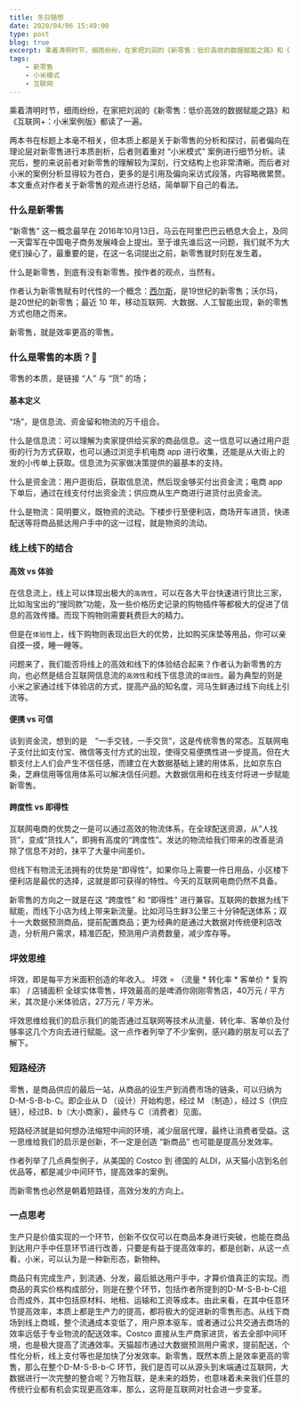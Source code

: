 ```yaml
---
title: 冬日随想
date: 2020/04/06 15:49:00
type: post
blog: true
excerpt: 乘着清明时节，细雨纷纷，在家把刘润的《新零售：低价高效的数据赋能之路》和《互联网+：小米案例版》都读了一遍。
tags:
    - 新零售
    - 小米模式
    - 互联网
---
```


乘着清明时节，细雨纷纷，在家把刘润的《新零售：低价高效的数据赋能之路》和《互联网+：小米案例版》都读了一遍。

两本书在标题上本毫不相关，但本质上都是关于新零售的分析和探讨，前者偏向在理论层对新零售进行本质剖析，后者则着重对 “小米模式” 案例进行细节分析。读完后，整的来说前者对新零售的理解较为深刻，行文结构上也非常清晰。而后者对小米的案例分析显得较为苍白，更多的是引用及偏向采访式段落，内容略微累赘。本文重点对作者关于新零售的观点进行总结，简单聊下自己的看法。

### 什么是新零售

“新零售” 这一概念最早在 2016年10月13日，马云在阿里巴巴云栖息大会上，及同一天雷军在中国电子商务发展峰会上提出。至于谁先谁后这一问题，我们就不为大佬们操心了，最重要的是，在这一名词提出之前，新零售就时刻在发生着。

什么是新零售，到底有没有新零售。按作者的观点，当然有。

作者认为新零售赋有时代性的一个概念：[西尔斯](https://baike.baidu.com/item/%E8%A5%BF%E5%B0%94%E6%96%AF/9705569?fr=aladdin)，是19世纪的新零售；沃尔玛，是20世纪的新零售；最近 10 年，移动互联网、大数据、人工智能出现，新的零售方式也随之而来。

新零售，就是效率更高的零售。

### 什么是零售的本质？

零售的本质，是链接 “人” 与 “货” 的场；

#### 基本定义

“场”，是信息流、资金留和物流的万千组合。

什么是信息流：可以理解为卖家提供给买家的商品信息。这一信息可以通过用户逛街的行为方式获取，也可以通过浏览手机电商 app 进行收集，还能是从大街上的发的小传单上获取。信息流为买家做决策提供的最基本的支持。

什么是资金流：用户逛街后，获取信息流，然后现金够买付出资金流；电商 app 下单后，通过在线支付付出资金流；供应商从生产商进行进货付出资金流。

什么是物流：简明要义，既物资的流动。下楼步行至便利店，商场开车进货，快递配送等将商品抵达用户手中的这一过程，就是物资的流动。

### 线上线下的结合

#### 高效 vs 体验

在信息流上，线上可以体现出极大的`高效性`，可以在各大平台快速进行货比三家，比如淘宝出的“搜同款”功能，及一些价格历史记录的购物插件等都极大的促进了信息的高效传播。而现下购物则需要耗费巨大的精力。

但是在`体验性`上，线下购物则表现出巨大的优势，比如购买床垫等用品，你可以亲自摸一摸，睡一睡等。

问题来了，我们能否将线上的高效和线下的体验结合起来？作者认为新零售的方向，也必然是结合互联网信息流的`高效性`和线下信息流的`体验性`。最为典型的则是小米之家通过线下体验店的方式，提高产品的知名度，河马生鲜通过线下向线上引流等。

#### 便携 vs 可信

谈到资金流，想到的是　“一手交钱，一手交货”，这是传统零售的常态。互联网电子支付比如支付宝、微信等支付方式的出现，使得交易便携性进一步提高。但在大额支付上人们会产生不信任感，而建立在大数据基础上建的用体系，比如京东白条，芝麻信用等信用体系可以解决信任问题。大数据信用和在线支付将进一步赋能新零售。


#### 跨度性 vs 即得性

互联网电商的优势之一是可以通过高效的物流体系，在全球配送资源，从“人找货”，变成“货找人”，即拥有高度的“跨度性”。发达的物流给我们带来的改善是消除了信息不对的，抹平了大量中间差价。

但线下有物流无法拥有的优势是“即得性”，如果你马上需要一件日用品，小区楼下便利店是最优的选择，这就是即可获得的特性。今天的互联网电商仍然不具备。

新零售的方向之一就是在这 “跨度性” 和 “即得性” 进行兼容。互联网的数据为线下赋能，而线下小店为线上带来新流量。比如河马生鲜3公里三十分钟配送体系；双十一大数据预测商品，提前配置商品；更为经典的是通过大数据对传统便利店改造，分析用户需求，精准匹配，预测用户消费数量，减少库存等。

### 坪效思维

坪效，即是每平方米面积创造的年收入。
坪效 = （流量  * 转化率 * 客单价 * 复购率） /  店铺面积
全球实体零售，坪效最高的是啤酒你刚刚零售店，40万元 / 平方米，其次是小米体验店，27万元 / 平方米。

坪效思维给我们的启示我们的能否通过互联网等技术从流量、转化率、客单价及付够率这几个方向去进行赋能。这一点作者列举了不少案例，感兴趣的朋友可以去了解下。

### 短路经济

零售，是商品供应的最后一站，从商品的设生产到消费市场的链条，可以归纳为D-M-S-B-b-C。即企业从 D （设计）开始构思，经过 M （制造），经过 S（供应链），经过B、b（大小商家），最终与 C（消费者）见面。

短路经济就是如何想办法缩短中间的环境，减少层层代理，最终让消费者受益。这一思维给我们的启示是创新，不一定是创造 “新商品” 也可能是提高分发效率。

作者列举了几点典型例子，从美国的 Costco 到 德国的 ALDI，从天猫小店到名创优品等，都是减少中间环节，提高效率的案例。

而新零售也必然是朝着短路径，高效分发的方向上。

### 一点思考

生产只是价值实现的一个环节，创新不仅仅可以在商品本身进行突破，也能在商品到达用户手中任意环节进行改善，只要是有益于提高效率的，都是创新，从这一点看，小米，可以认为是一种新形态，新物种。

商品只有完成生产，到流通、分发，最后抵达用户手中，才算价值真正的实现。而商品的真实价格构成部分，则是在整个环节，包括作者所提到的D-M-S-B-b-C组合而成外，其中包括原材料、地租、运输和工资等成本。由此来看，在其中任意环节提高效率，本质上都是生产力的提高，都将极大的促进新的零售形态。从线下商场到线上商城，整个流通成本变低了，用户原本驱车，或者通过公共交通去商场的效率远低于专业物流的配送效率。Costco 直接从生产商家进货，省去全部中间环境，也是极大提高了流通效率。天猫超市通过大数据预测用户需求，提前配送，个性化分析，线上支付等也是加快了分发效率。新零售，既然本质上是效率更高的零售，那么在整个D-M-S-B-b-C 环节，我们是否可以从源头到末端通过互联网，大数据进行一次完整的整合呢？万物互联，是未来的趋势，也意味着未来我们任意的传统行业都有机会实现更高效率，那么，这将是互联网对社会进一步变革。
